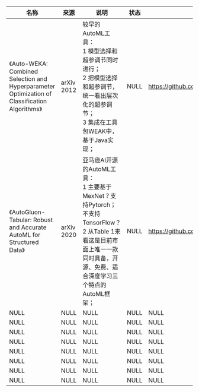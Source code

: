 |名称  |  来源   | 说明  |状态   | 备注  |
|  ----  | ----  |----  | ----  |----  |
| 《Auto-WEKA: Combined Selection and Hyperparameter Optimization of Classification Algorithms》| arXiv 2012|较早的AutoML工具：<br/>1 模型选择和超参调节同时进行；<br/>2 把模型选择和超参调节，统一看出层次化的超参调节；<br/>3 集成在工具包WEAK中，基于Java实现；|NULL |https://github.com/automl/autoweka|
| 《AutoGluon-Tabular: Robust and Accurate AutoML for Structured Data》| arXiv 2020|亚马逊AI开源的AutoML工具：<br/>1 主要基于MexNet？支持Pytorch；不支持TensorFlow？<br/>2 从Table 1来看这是目前市面上唯一一款同时具备，开源、免费、适合深度学习三个特点的AutoML框架；|NULL |https://github.com/awslabs/autogluon|
| NULL  | NULL |NULL |NULL |NULL |
| NULL  | NULL |NULL |NULL |NULL |
| NULL  | NULL |NULL |NULL |NULL |
| NULL  | NULL |NULL |NULL |NULL |
| NULL  | NULL |NULL |NULL |NULL |
| NULL  | NULL |NULL |NULL |NULL |
| NULL  | NULL |NULL |NULL |NULL |
| NULL  | NULL |NULL |NULL |NULL |
